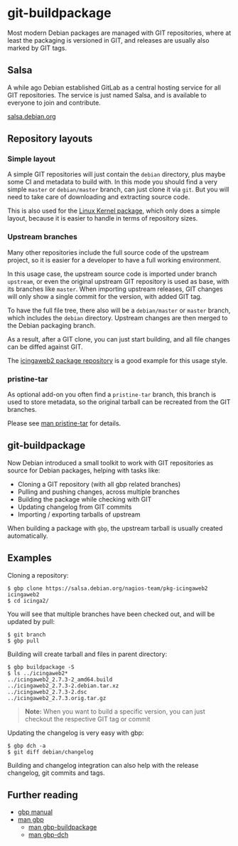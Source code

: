 git-buildpackage
================

Most modern Debian packages are managed with GIT repositories, where at least the packaging is versioned in GIT, and
releases are usually also marked by GIT tags.

## Salsa

A while ago Debian established GitLab as a central hosting service for all GIT repositories. The service is just named
Salsa, and is available to everyone to join and contribute.

[salsa.debian.org](https://salsa.debian.org)

## Repository layouts

### Simple layout

A simple GIT repositories will just contain the `debian` directory, plus maybe some CI and metadata to build with.
In this mode you should find a very simple `master` or `debian/master` branch, can just clone it via `git`. But you
will need to take care of downloading and extracting source code.

This is also used for the [Linux Kernel package](https://salsa.debian.org/kernel-team/linux), which only does a simple
layout, because it is easier to handle in terms of repository sizes.

### Upstream branches

Many other repositories include the full source code of the upstream project, so it is easier for a developer to have
a full working environment.

In this usage case, the upstream source code is imported under branch `upstream`, or even the original upstream GIT
repository is used as base, with its branches like `master`. When importing upstream releases, GIT changes will only
show a single commit for the version, with added GIT tag.

To have the full file tree, there also will be a `debian/master` or `master` branch, which includes the `debian`
directory. Upstream changes are then merged to the Debian packaging branch.

As a result, after a GIT clone, you can just start building, and all file changes can be diffed against GIT.

The [icingaweb2 package repository](https://salsa.debian.org/nagios-team/pkg-icingaweb2) is a good example for this
usage style.

### pristine-tar

As optional add-on you often find a `pristine-tar` branch, this branch is used to store metadata, so the original
tarball can be recreated from the GIT branches.

Please see [man pristine-tar](https://manpages.debian.org/unstable/pristine-tar/pristine-tar.1.en.html) for details.

## git-buildpackage

Now Debian introduced a small toolkit to work with GIT repositories as source for Debian packages, helping with tasks
like:

* Cloning a GIT repository (with all gbp related branches)
* Pulling and pushing changes, across multiple branches
* Building the package while checking with GIT
* Updating changelog from GIT commits
* Importing / exporting tarballs of upstream

When building a package with `gbp`, the upstream tarball is usually created automatically.

## Examples

Cloning a repository:

```
$ gbp clone https://salsa.debian.org/nagios-team/pkg-icingaweb2 icingaweb2
$ cd icinga2/
```

You will see that multiple branches have been checked out, and will be updated by pull:

```
$ git branch
$ gbp pull
```

Building will create tarball and files in parent directory:

```
$ gbp buildpackage -S
$ ls ../icingaweb2*
../icingaweb2_2.7.3-2_amd64.build
../icingaweb2_2.7.3-2.debian.tar.xz
../icingaweb2_2.7.3-2.dsc
../icingaweb2_2.7.3.orig.tar.gz
```

> **Note:** When you want to build a specific version, you can just checkout the respective GIT tag or commit

Updating the changelog is very easy with gbp:

```
$ gbp dch -a
$ git diff debian/changelog
```

Building and changelog integration can also help with the release changelog, git commits and tags.

## Further reading

* [gbp manual](https://honk.sigxcpu.org/projects/git-buildpackage/manual-html/gbp.html)
* [man gbp](https://manpages.debian.org/unstable/git-buildpackage/gbp.1.en.html)
  * [man gbp-buildpackage](https://manpages.debian.org/unstable/git-buildpackage/gbp-buildpackage.1.en.html)
  * [man gbp-dch](https://manpages.debian.org/unstable/git-buildpackage/gbp-dch.1.en.html)
